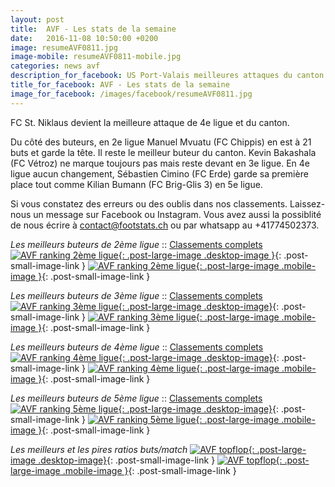 ```yaml
---
layout: post
title:  AVF - Les stats de la semaine
date:   2016-11-08 10:50:00 +0200
image: resumeAVF0811.jpg
image-mobile: resumeAVF0811-mobile.jpg
categories: news avf
description_for_facebook: US Port-Valais meilleures attaques du canton. Top buteurs&#58; Manuel Mvuatu, Kevin Bakashala, Sébastien Cimino et Kilian Bumann.
title_for_facebook: AVF - Les stats de la semaine
image_for_facebook: /images/facebook/resumeAVF0811.jpg
---
```


FC St. Niklaus devient la meilleure attaque de 4e ligue et du canton.

Du côté des buteurs, en 2e ligue Manuel Mvuatu (FC Chippis) en est à 21 buts et garde la tête. Il reste le meilleur buteur du canton. Kevin Bakashala (FC Vétroz) ne marque toujours pas mais reste devant en 3e ligue. En 4e ligue aucun changement, Sébastien Cimino (FC Erde) garde sa première place tout comme Kilian Bumann (FC Brig-Glis 3) en 5e ligue.

Si vous constatez des erreurs ou des oublis dans nos classements. Laissez-nous un message sur Facebook ou Instagram. Vous avez aussi la possiblité de nous écrire à contact@footstats.ch ou par whatsapp au +41774502373.

_Les meilleurs buteurs de 2ème ligue_ :: [Classements complets]({{site.url}}/avf/2eme-ligue)
[![AVF ranking 2ème ligue]({{site.url}}/images/posts/rankings/resumeAVF20811.jpg){: .post-large-image .desktop-image }]({{site.url}}/images/posts/rankings/resumeAVF20811.jpg){: .post-small-image-link }
[![AVF ranking 2ème ligue]({{site.url}}/images/posts/rankings/resumeAVF20811-mobile.jpg){: .post-large-image .mobile-image }]({{site.url}}/images/posts/rankings/resumeAVF20811-mobile.jpg){: .post-small-image-link }

_Les meilleurs buteurs de 3ème ligue_ :: [Classements complets]({{site.url}}/avf/3eme-ligue)
[![AVF ranking 3ème ligue]({{site.url}}/images/posts/rankings/resumeAVF30811.jpg){: .post-large-image .desktop-image}]({{site.url}}/images/posts/rankings/resumeAVF30811.jpg){: .post-small-image-link }
[![AVF ranking 3ème ligue]({{site.url}}/images/posts/rankings/resumeAVF30811-mobile.jpg){: .post-large-image .mobile-image }]({{site.url}}/images/posts/rankings/resumeAVF30811-mobile.jpg){: .post-small-image-link }

_Les meilleurs buteurs de 4ème ligue_ :: [Classements complets]({{site.url}}/avf/4eme-ligue)
[![AVF ranking 4ème ligue]({{site.url}}/images/posts/rankings/resumeAVF40811.jpg){: .post-large-image .desktop-image}]({{site.url}}/images/posts/rankings/resumeAVF40811.jpg){: .post-small-image-link }
[![AVF ranking 4ème ligue]({{site.url}}/images/posts/rankings/resumeAVF40811-mobile.jpg){: .post-large-image .mobile-image }]({{site.url}}/images/posts/rankings/resumeAVF40811-mobile.jpg){: .post-small-image-link }

_Les meilleurs buteurs de 5ème ligue_ :: [Classements complets]({{site.url}}/avf/5eme-ligue)
[![AVF ranking 5ème ligue]({{site.url}}/images/posts/rankings/resumeAVF50811.jpg){: .post-large-image .desktop-image}]({{site.url}}/images/posts/rankings/resumeAVF50811.jpg){: .post-small-image-link }
[![AVF ranking 5ème ligue]({{site.url}}/images/posts/rankings/resumeAVF50811-mobile.jpg){: .post-large-image .mobile-image }]({{site.url}}/images/posts/rankings/resumeAVF50811-mobile.jpg){: .post-small-image-link }

_Les meilleurs et les pires ratios buts/match_
[![AVF topflop]({{site.url}}/images/posts/topflop/AVF0811.jpg){: .post-large-image .desktop-image}]({{site.url}}/images/posts/topflop/AVF0811.jpg){: .post-small-image-link }
[![AVF topflop]({{site.url}}/images/posts/topflop/AVF0811.jpg){: .post-large-image .mobile-image }]({{site.url}}/images/posts/topflop/AVF0811.jpg){: .post-small-image-link }